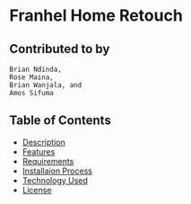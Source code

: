 # Franhel Home Retouch

## Contributed to by 
    Brian Ndinda, 
    Rose Maina, 
    Brian Wanjala, and
    Amos Sifuma

 ## Table of Contents
 - [Description](#description) 
 - [Features](#features)
 - [Requirements](#requirements)
 - [Installaion Process](#installation-process)
 - [Technology Used](#technology-used)
 - [License](#license)